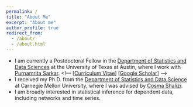 ```yaml
---
permalink: /
title: "About Me"
excerpt: "About me"
author_profile: true
redirect_from: 
  - /about/
  - /about.html
---
```


<p align="center">
</p>

* I am currently a Postdoctoral Fellow in the [Department of Statistics and Data Sciences](https://stat.utexas.edu) at the University of Texas at Austin, where I work with [Purnamrita Sarkar](https://psarkar.github.io/). <!–– [[Curriculum Vitae](http://lantaoyu.com/files/lantaoyu_cv.pdf)] [[Google Scholar](https://scholar.google.com/citations?user=Ixg9n-EAAAAJ&hl=en)] ––>
* I received my Ph.D. from the [Department of Statistics and Data Science](https://stat.cmu.edu) at Carnegie Mellon University, where I was advised by [Cosma Shalizi](http://www.stat.cmu.edu/~cshalizi/).  
* I am broadly interested in statistical inference for dependent data, including networks and time series.          

